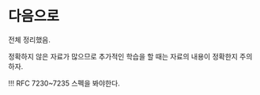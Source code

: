 # 다음으로

전체 정리했음.

정확하지 않은 자료가 많으므로 추가적인 학습을 할 때는 자료의 내용이 정확한지 주의하자.



!!! RFC 7230~7235 스펙을 봐야한다.

